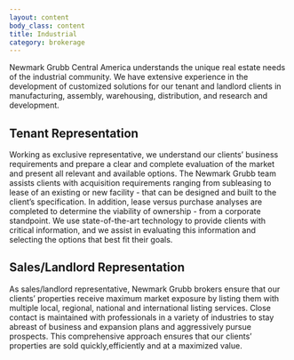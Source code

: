 ```yaml
---
layout: content
body_class: content
title: Industrial
category: brokerage
---
```

Newmark Grubb Central America understands the unique real estate needs of the industrial community.
We have extensive experience in the development of customized solutions for our tenant and landlord clients in manufacturing, assembly, warehousing, distribution, and research and development.

## Tenant Representation

Working as exclusive representative, we understand our clients’ business requirements and prepare a clear and complete evaluation of the market and present all relevant and available options. The Newmark Grubb team assists clients with acquisition requirements ranging from subleasing to lease of an existing or new facility - that can be designed and built to the client’s specification. In addition, lease versus purchase analyses are completed to determine the viability of ownership - from a corporate standpoint.
We use state-of-the-art technology to provide clients with critical information, and we assist in evaluating this information and selecting the options that best fit their goals.

## Sales/Landlord Representation

As sales/landlord representative, Newmark Grubb brokers ensure that our clients’ properties receive maximum market exposure by listing them with multiple local, regional, national and international listing services. Close contact is maintained with professionals in a variety of industries to stay abreast of business and expansion plans and aggressively pursue prospects. This comprehensive approach ensures that our clients’ properties are sold quickly,efficiently and at a maximized value.

